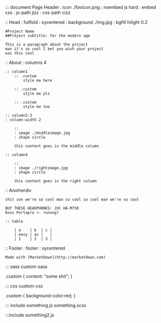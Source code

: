 
::: document Page Header
: icon ./favicon.png
: noembed js hard
: embed css
: js-path jizz
: css-path cizz

:: Head
: fullfold
: xycentered
: background ./img.jpg
: bgfill hilight 0.2

	#Project Name
	##Project subtitle: for the modern age

	This is a paragraph about the project 
	man it's so cool I bet you wish your project 
	was this cool

:: About
: columns 4

	:: column1
		:: .custom
			style me here

		:: .custom
			style me pls

		:: .custom
			style me too

	:: column2-3
	: column-width 2

		:: 
		: image ./middleimage.jpg
		: shape circle

		this content goes in the middle column

	:: column4

		:: 
		: image ./rightimage.jpg
		: shape circle

		this content goes in the right column

:: Anotherdiv

	shit son we're so cool man so cool so cool man we're so cool

	BUY THESE HEADPHONES: JVC HA-M750
	Koss Portapro <- runnng?

	:: table

		| a    | b  | c |
		| easy | as |   |
		| 1    | 2  | 3 |

:: Footer
: footer
: xycentered

	Made with [MarketDown](http://marketdown.com)

::: sass custom-sass

.custom {
	content: "some shit";
}

::: css custom-css

.custom {
	background-color:red;
}

::: include
something.js
something.scss

:::include 
something2.js